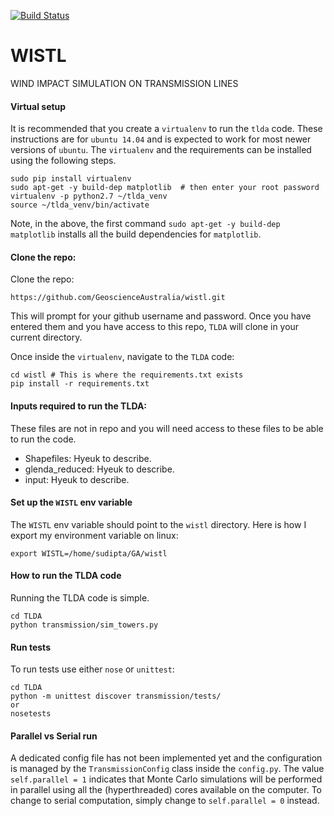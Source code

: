 [![Build Status](https://travis-ci.org/GeoscienceAustralia/wistl.svg?branch=master)](https://travis-ci.org/GeoscienceAustralia/wistl)

# WISTL

WIND IMPACT SIMULATION ON TRANSMISSION LINES

#### Virtual setup
It is recommended that you create a `virtualenv` to run the `tlda` code. These instructions are for `ubuntu 14.04` and is expected to work for most newer versions of `ubuntu`. The `virtualenv` and the requirements can be installed using the following steps.

    sudo pip install virtualenv
    sudo apt-get -y build-dep matplotlib  # then enter your root password
    virtualenv -p python2.7 ~/tlda_venv
    source ~/tlda_venv/bin/activate

Note, in the above, the first command `sudo apt-get -y build-dep matplotlib` installs all the build dependencies for `matplotlib`.

#### Clone the repo:

Clone the repo:    

    https://github.com/GeoscienceAustralia/wistl.git
    
This will prompt for your github username and password. Once you have entered them and you have access to this repo, `TLDA` will clone in your current directory. 

Once inside the `virtualenv`, navigate to the `TLDA` code:
    
    cd wistl # This is where the requirements.txt exists
    pip install -r requirements.txt

#### Inputs required to run the TLDA:
These files are not in repo and you will need access to these files to be able to run the code.

* Shapefiles: Hyeuk to describe.
* glenda_reduced: Hyeuk to describe.
* input: Hyeuk to describe.


#### Set up the `WISTL` env variable

The `WISTL` env variable should point to the `wistl` directory. Here is how I export my environment variable on linux:

    export WISTL=/home/sudipta/GA/wistl    


#### How to run the TLDA code

Running the TLDA code is simple.
    
    cd TLDA
    python transmission/sim_towers.py

#### Run tests
To run tests use either `nose` or `unittest`:
    
    cd TLDA
    python -m unittest discover transmission/tests/
    or
    nosetests

#### Parallel vs Serial run
A dedicated config file has not been implemented yet and the configuration is managed by the `TransmissionConfig` class inside the `config.py`. The value `self.parallel = 1` indicates that Monte Carlo simulations will be performed in parallel using all the (hyperthreaded) cores available on the computer. To change to serial computation, simply change to `self.parallel = 0` instead.
